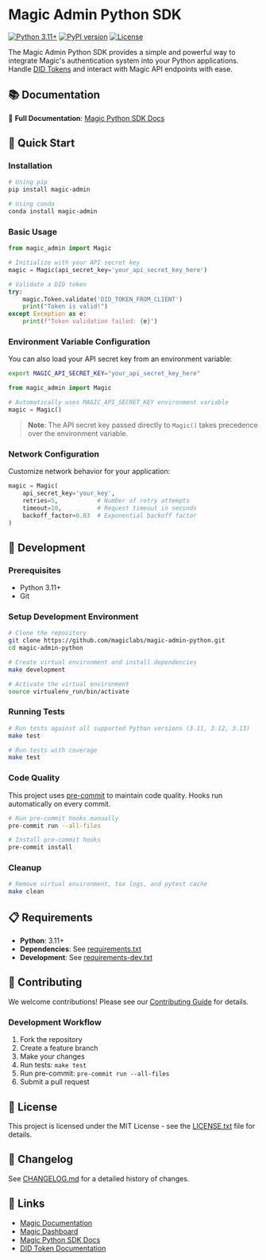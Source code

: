 # Magic Admin Python SDK

[![Python 3.11+](https://img.shields.io/badge/python-3.11+-blue.svg)](https://www.python.org/downloads/)
[![PyPI version](https://badge.fury.io/py/magic-admin.svg)](https://badge.fury.io/py/magic-admin)
[![License](https://img.shields.io/badge/license-MIT-green.svg)](LICENSE.txt)

The Magic Admin Python SDK provides a simple and powerful way to integrate Magic's authentication system into your Python applications. Handle [DID Tokens](https://docs.magic.link/embedded-wallets/authentication/features/decentralized-id#decentralized-id-did-tokens) and interact with Magic API endpoints with ease.

## 📚 Documentation

📖 **Full Documentation**: [Magic Python SDK Docs](https://docs.magic.link/embedded-wallets/sdk/server-side/python)

## 🚀 Quick Start

### Installation

```bash
# Using pip
pip install magic-admin

# Using conda
conda install magic-admin
```

### Basic Usage

```python
from magic_admin import Magic

# Initialize with your API secret key
magic = Magic(api_secret_key='your_api_secret_key_here')

# Validate a DID token
try:
    magic.Token.validate('DID_TOKEN_FROM_CLIENT')
    print("Token is valid!")
except Exception as e:
    print(f"Token validation failed: {e}")
```

### Environment Variable Configuration

You can also load your API secret key from an environment variable:

```bash
export MAGIC_API_SECRET_KEY="your_api_secret_key_here"
```

```python
from magic_admin import Magic

# Automatically uses MAGIC_API_SECRET_KEY environment variable
magic = Magic()
```

> **Note**: The API secret key passed directly to `Magic()` takes precedence over the environment variable.

### Network Configuration

Customize network behavior for your application:

```python
magic = Magic(
    api_secret_key='your_key',
    retries=5,           # Number of retry attempts
    timeout=10,          # Request timeout in seconds
    backoff_factor=0.03  # Exponential backoff factor
)
```

## 🔧 Development

### Prerequisites

- Python 3.11+
- Git

### Setup Development Environment

```bash
# Clone the repository
git clone https://github.com/magiclabs/magic-admin-python.git
cd magic-admin-python

# Create virtual environment and install dependencies
make development

# Activate the virtual environment
source virtualenv_run/bin/activate
```

### Running Tests

```bash
# Run tests against all supported Python versions (3.11, 3.12, 3.13)
make test

# Run tests with coverage
make test
```

### Code Quality

This project uses [pre-commit](https://pre-commit.com/) to maintain code quality. Hooks run automatically on every commit.

```bash
# Run pre-commit hooks manually
pre-commit run --all-files

# Install pre-commit hooks
pre-commit install
```

### Cleanup

```bash
# Remove virtual environment, tox logs, and pytest cache
make clean
```

## 📋 Requirements

- **Python**: 3.11+
- **Dependencies**: See [requirements.txt](requirements.txt)
- **Development**: See [requirements-dev.txt](requirements-dev.txt)

## 🤝 Contributing

We welcome contributions! Please see our [Contributing Guide](CONTRIBUTING.md) for details.

### Development Workflow

1. Fork the repository
2. Create a feature branch
3. Make your changes
4. Run tests: `make test`
5. Run pre-commit: `pre-commit run --all-files`
6. Submit a pull request

## 📄 License

This project is licensed under the MIT License - see the [LICENSE.txt](LICENSE.txt) file for details.

## 📝 Changelog

See [CHANGELOG.md](CHANGELOG.md) for a detailed history of changes.

## 🔗 Links

- [Magic Documentation](https://docs.magic.link)
- [Magic Dashboard](https://dashboard.magic.link)
- [Magic Python SDK Docs](https://docs.magic.link/embedded-wallets/sdk/server-side/python)
- [DID Token Documentation](https://docs.magic.link/embedded-wallets/authentication/features/decentralized-id#decentralized-id-did-tokens)
